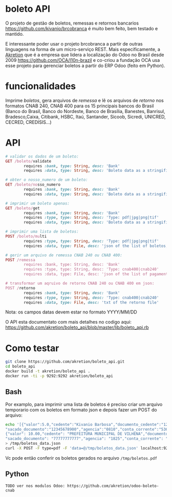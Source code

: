 # boleto API

O projeto de gestão de boletos, remessas e retornos bancarios https://github.com/kivanio/brcobranca é muito bem feito, bem testado e mantido.

E interessante poder usar o projeto brcobranca a partir de outras linguagens na forma de um micro-serviço REST.
Mais especificamente, a [Akretion](http://www.akretion.com) que é a empresa que lidera a localização do Odoo no Brasil desde 2009 https://github.com/OCA/l10n-brazil e co-criou a fundação OCA usa esse projeto para gerenciar boletos a partir do ERP Odoo (feito em Python).

# funcionalidades

Imprime *boletos*, gera arquivos de *remessa* e lê os arquivos de *retorno* nos formatos CNAB 240, CNAB 400 para os 15 principais bancos do Brasil (Banco do Brasil, Banco do Nordeste, Banco de Brasília, Banestes, Banrisul, Bradesco,Caixa, Citibank, HSBC, Itaú, Santander, Sicoob, Sicredi, UNICRED, CECRED, CREDISIS...)

# API

```ruby
# validar os dados de um boleto:
GET /boleto/validate
        requires :bank, type: String, desc: 'Bank'
        requires :data, type: String, desc: 'Boleto data as a stringified json'

# obter o nosso_numero de um boleto:
GET /boleto/nosso_numero
        requires :bank, type: String, desc: 'Bank'
        requires :data, type: String, desc: 'Boleto data as a stringified json'

# imprimir um boleto apenas:
GET /boleto/get
        requires :bank, type: String, desc: 'Bank'
        requires :type, type: String, desc: 'Type: pdf|jpg|png|tif'
        requires :data, type: String, desc: 'Boleto data as a stringified json'

# imprimir uma lista de boletos:
POST /boleto/multi
        requires :type, type: String, desc: 'Type: pdf|jpg|png|tif'
        requires :data, type: File, desc: 'json of the list of boletos, including the "bank" key'

# gerir um arquivo de remessa CNAB 240 ou CNAB 400:
POST /remessa
        requires :bank, type: String, desc: 'Bank'
        requires :type, type: String, desc: 'Type: cnab400|cnab240'
        requires :data, type: File, desc: 'json of the list of pagamentos'

# transformar um aqruivo de retorno CNAB 240 ou CNAB 400 em json:
POST /retorno
        requires :bank, type: String, desc: 'Bank'
        requires :type, type: String, desc: 'Type: cnab400|cnab240'
        requires :data, type: File, desc: 'txt of the retorno file'
 ```

Nota: os campos datas devem estar no formato YYYY/MM/DD

O API esta documentato com mais detalhes no codigo aqui: https://github.com/akretion/boleto_api/blob/master/lib/boleto_api.rb

# Como testar

```bash
git clone https://github.com/akretion/boleto_api.git
cd boleto_api
docker build -t akretion/boleto_api .
docker run -ti -p 9292:9292 akretion/boleto_api
```

## Bash

Por examplo, para imprimir uma lista de boletos é preciso criar um arquivo temporario com os boletos em formato json e depois fazer um POST do arquivo:
```bash
echo '[{"valor":5.0,"cedente":"Kivanio Barbosa","documento_cedente":"12345678912","sacado":"Claudio Pozzebom",\
"sacado_documento":"12345678900","agencia":"0810","conta_corrente":"53678","convenio":12387,"nosso_numero":"12345678","bank":"itau"},\
{"valor": 10.00,"cedente": "PREFEITURA MUNICIPAL DE VILHENA","documento_cedente": "04092706000181","sacado": "João Paulo Barbosa",\
"sacado_documento": "77777777777","agencia": "1825","conta_corrente": "0000528","convenio": "245274","nosso_numero": "000000000000001","bank":"caixa"}]'\
> /tmp/boletos_data.json
curl -X POST -F type=pdf -F 'data=@/tmp/boletos_data.json' localhost:9292/api/boleto/multi > /tmp/boletos.pdf
```
Vc pode então conferir os boletos gerados no arquivo ```/tmp/boletos.pdf```

## Python
```
TODO ver nos modulos Odoo: https://github.com/akretion/odoo-boleto-cnab
```
